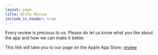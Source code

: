 ```yaml
---
layout: page
title: Write Review
include_in_header: true
---
```


Every review is precious to us. Please do let us know what you like about the app and how we can make it better.

This link will take you to our page on the Apple App Store: [review](https://apps.apple.com/us/app/id6504161085?action=write-review)


